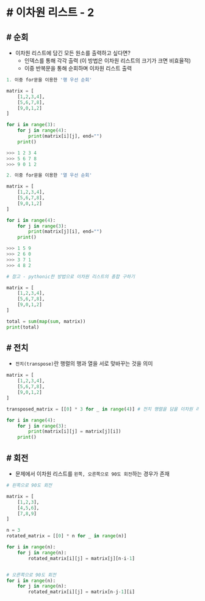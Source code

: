 # # 이차원 리스트 - 2

## # 순회

- 이차원 리스트에 담긴 모든 원소를 출력하고 싶다면?
    - 인덱스를 통해 각각 출력 (이 방법은 이차원 리스트의 크기가 크면 비효율적)
    - 이중 반복문을 통해 순회하며 이차원 리스트 출력

```py
1. 이중 for문을 이용한 '행 우선 순회'

matrix = [
    [1,2,3,4],
    [5,6,7,8],
    [9,0,1,2]
]

for i in range(3):
    for j in range(4):
        print(matrix[i][j], end="")
    print()

>>> 1 2 3 4
>>> 5 6 7 8
>>> 9 0 1 2
```
```py
2. 이중 for문을 이용한 '열 우선 순회'

matrix = [
    [1,2,3,4],
    [5,6,7,8],
    [9,0,1,2]
]

for i in range(4):
    for j in range(3):
        print(matrix[j][i], end="")
    print()

>>> 1 5 9
>>> 2 6 0
>>> 3 7 1
>>> 4 8 2
```
```py
# 참고 - pythonic한 방법으로 이차원 리스트의 총합 구하기

matrix = [
    [1,2,3,4],
    [5,6,7,8],
    [9,0,1,2]
]

total = sum(map(sum, matrix))
print(total)
```

## # 전치
- `전치(transpose)`란 행렬의 행과 열을 서로 맞바꾸는 것을 의미
```py
matrix = [
    [1,2,3,4],
    [5,6,7,8],
    [9,0,1,2]
]

transposed_matrix = [[0] * 3 for _ in range(4)] # 전치 행렬을 담을 이차원 리스트 초기화 (행과 열의 크기가 반대)

for i in range(4):
    for j in range(3):
        print(matrix[i][j] = matrix[j][i])
    print()
```

## # 회전
- 문제에서 이차원 리스트를 `왼쪽, 오른쪽으로 90도 회전`하는 경우가 존재
```py
# 왼쪽으로 90도 회전

matrix = [
    [1,2,3],
    [4,5,6],
    [7,8,9]
]

n = 3
rotated_matrix = [[0] * n for _ in range(n)]

for i in range(n):
    for j in range(n):
        rotated_matrix[i][j] = matrix[j][n-i-1]


# 오른쪽으로 90도 회전
for i in range(n):
    for j in range(n):
        rotated_matrix[i][j] = matrix[n-j-1][i]
```
